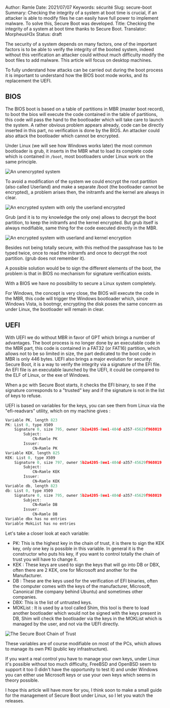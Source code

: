 Author: Ramle 
Date: 2021/07/07
Keywords: sécurité
Slug: secure-boot
Summary: Checking the integrity of a system at boot time is crucial, if an attacker is able to modify files he can easily have full power to implement malware. To solve this, Secure Boot was developed.
Title: Checking the integrity of a system at boot time thanks to Secure Boot.
Translator: MorpheusH3x
Status: draft

The security of a system depends on many factors, one of the important factors is to be able to verify the integrity of the booted system, indeed without this verification an attacker could without much difficulty modify the boot files to add malware. This article will focus on desktop machines.

To fully understand how attacks can be carried out during the boot process it is important to understand how the BIOS boot mode works, and its replacement the UEFI.

## BIOS

The BIOS boot is based on a table of partitions in MBR (master boot record), to boot the bios will execute the code contained in the table of partitions, this code will pass the hand to the bootloader which will take care to launch the system. A rather obvious problem appears already, code can be directly inserted in this part, no verification is done by the BIOS. An attacker could also attack the bootloader which cannot be encrypted.

Under Linux (we will see how Windows works later) the most common bootloader is grub, it inserts in the MBR what to load its complete code which is contained in `/boot`, most bootloaders under Linux work on the same principle.

![An unencrypted system](/static/img/secure_boot/unencrypted_system.png)

To avoid a modification of the system we could encrypt the root partition (also called Userland) and make a separate /boot (the bootloader cannot be encrypted), a problem arises then, the initramfs and the kernel are always in clear.

![An encrypted system with only the userland encrypted](/static/img/secure_boot/encrypted_system_userland.png)

Grub (and it is to my knowledge the only one) allows to decrypt the boot partition, to keep the initramfs and the kernel encrypted. But grub itself is always modifiable, same thing for the code executed directly in the MBR.

![An encrypted system with userland and kernel encryption](/static/img/secure_boot/encrypted_system_userland_kernel.png)

Besides not being totally secure, with this method the passphrase has to be typed twice, once to read the initramfs and once to decrypt the root partition. (grub does not remember it).

A possible solution would be to sign the different elements of the boot, the problem is that in BIOS no mechanism for signature verification exists.

With a BIOS we have no possibility to secure a Linux system completely.

For Windows, the concept is very close, the BIOS will execute the code in the MBR, this code will trigger the Windows bootloader which, since Windows Vista, is bootmgr, encrypting the disk poses the same concern as under Linux, the bootloader will remain in clear.

## UEFI

With UEFI we do without MBR in favor of GPT which brings a number of advantages. The boot process is no longer done by an executable code in the MBR part, this code is contained in a FAT32 (or FAT16) partition, which allows not to be so limited in size, the part dedicated to the boot code in MBR is only 446 bytes. UEFI also brings a major evolution for security: Secure Boot, it is a way to verify the integrity via a signature of the EFI file. An EFI file is an executable launched by the UEFI, it could be compared to the ELF of Linux, or the exe of Windows.

When a pc with Secure Boot starts, it checks the EFI binary, to see if the signature corresponds to a "trusted" key and if the signature is not in the list of keys to refuse.

UEFI is based on variables for the keys, you can see them from Linux via the "efi-readvars" utility, which on my machine gives :

```jsx
Variable PK, length 823
PK: List 0, type X509
    Signature 0, size 795, owner 5b2a4205-8ee1-404d-a357-45629f968019
        Subject:
            CN=Ramle PK
        Issuer:
            CN=Ramle PK
Variable KEK, length 825
KEK: List 0, type X509
    Signature 0, size 797, owner 5b2a4205-8ee1-404d-a357-45629f968019
        Subject:
            CN=Ramle KEK
        Issuer:
            CN=Ramle KEK
Variable db, length 823
db: List 0, type X509
    Signature 0, size 795, owner 5b2a4205-8ee1-404d-a357-45629f968019
        Subject:
            CN=Ramle DB
        Issuer:
            CN=Ramle DB
Variable dbx has no entries
Variable MokList has no entries
```

Let's take a closer look at each variable:

- PK: This is the highest key in the chain of trust, it is there to sign the KEK key, only one key is possible in this variable. In general it is the constructor who puts his key, if you want to control totally the chain of trust you will have to change it.
- KEK : These keys are used to sign the keys that will go into DB or DBX, often there are 2 KEK, one for Microsoft and another for the Manufacturer.
- DB : These are the keys used for the verification of EFI binaries, often the computer comes with the keys of the manufacturer, Microsoft, Canonical (the company behind Ubuntu) and sometimes other companies.
- DBX: This is the list of untrusted keys.
- MOKList : It is used by a tool called Shim, this tool is there to load another bootloader which would not be signed with the keys present in DB, Shim will check the bootloader via the keys in the MOKList which is managed by the user, and not via the UEFI directly.

![The Secure Boot Chain of Trust](/static/img/secure_boot/secure_boot_chain_of_trust.png)

These variables are of course modifiable on most of the PCs, which allows to manage its own PKI (public key infrastructure).

If you want a real control you have to manage your own keys, under Linux it's possible without too much difficulty, FreeBSD and OpenBSD seem to support it too (I didn't have the opportunity to test it) and under Windows you can either use Microsoft keys or use your own keys which seems in theory possible.

I hope this article will have more for you, I think soon to make a small guide for the management of Secure Boot under Linux, so I let you watch the releases.
